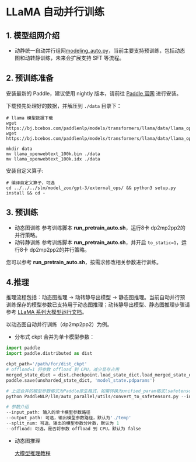 # LLaMA 自动并行训练

## 1. 模型组网介绍

- 动静统一自动并行组网[modeling_auto.py](https://github.com/PaddlePaddle/PaddleNLP/blob/develop/paddlenlp/transformers/llama/modeling_auto.py)，当前主要支持预训练，包括动态图和动转静训练，未来会扩展支持 SFT 等流程。

## 2. 预训练准备

安装最新的 Paddle，建议使用 nightly 版本，请前往 [Paddle 官网](https://www.paddlepaddle.org.cn/install/quick?docurl=/documentation/docs/zh/develop/install/pip/linux-pip.html) 进行安装。

下载预先处理好的数据，并解压到 `./data` 目录下：
```shell
# llama 模型数据下载
wget https://bj.bcebos.com/paddlenlp/models/transformers/llama/data/llama_openwebtext_100k.bin
wget https://bj.bcebos.com/paddlenlp/models/transformers/llama/data/llama_openwebtext_100k.idx

mkdir data
mv llama_openwebtext_100k.bin ./data
mv llama_openwebtext_100k.idx ./data
```

安装自定义算子:
```shell
# 编译自定义算子，可选
cd ../../../slm/model_zoo/gpt-3/external_ops/ && python3 setup.py install && cd -

```
## 3. 预训练
- 动态图训练
参考训练脚本 **run_pretrain_auto.sh**，运行8卡 dp2mp2pp2的并行策略。
- 动转静训练
参考训练脚本 **run_pretrain_auto.sh**，并开启 `to_static=1`，运行8卡 dp2mp2pp2的并行策略。

您可以参考 **run_pretrain_auto.sh**，按需求修改相关参数进行训练。

## 4.推理
推理流程包括：动态图推理 -> 动转静导出模型 -> 静态图推理。当前自动并行预训练保存的模型参数已支持用于动态图推理；动转静导出模型、静态图推理步骤请参考 [LLaMA 系列大模型运行文档](https://github.com/PaddlePaddle/PaddleNLP/blob/develop/llm/docs/predict/llama.md)。

以动态图自动并行训练（dp2mp2pp2）为例。
- 分布式 ckpt 合并为单卡模型参数：

```python
import paddle
import paddle.distributed as dist

ckpt_path='/path/for/dist_ckpt'
# offload=1 将参数 offload 到 CPU，减少显存占用
merged_state_dict = dist.checkpoint.load_state_dict.load_merged_state_dict(ckpt_path, offload=1)
paddle.save(unsharded_state_dict, 'model_state.pdparams')

# 上述合并的模型参数格式为Paddle原生格式，如需转换为unified_param格式(safetensors)，可继续执行如下代码：
python PaddleNLP/llm/auto_parallel/utils/convert_to_safetensors.py --input_path input_path  [--output_path output_path] [--split_num split_num] [--offload offload]

# 参数介绍
--input_path: 输入的单卡模型参数路径
--output_path: 可选，输出模型参数路径，默认为'./temp'
--split_num: 可选，输出的模型参数分片数，默认为 1
--offload: 可选，是否将参数 offload 到 CPU，默认为 false
```

- 动态图推理

    [大模型推理教程](https://github.com/PaddlePaddle/PaddleNLP/blob/develop/llm/docs/predict/inference.md)
